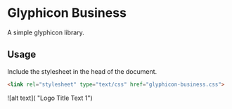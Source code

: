 
# Glyphicon Business
A simple glyphicon library.

## Usage
Include the stylesheet in the head of the document.
```html
<link rel="stylesheet" type="text/css" href="glyphicon-business.css">
```
![alt text]( "Logo Title Text 1")
